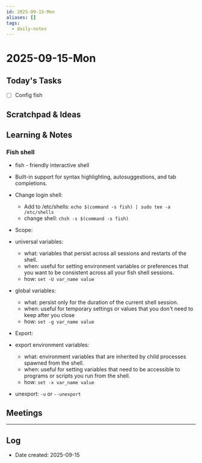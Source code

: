 ```yaml
---
id: 2025-09-15-Mon
aliases: []
tags:
  - daily-notes
---
```


# 2025-09-15-Mon

## Today's Tasks
- [ ] Config fish

## Scratchpad & Ideas

## Learning & Notes

### Fish shell
- fish - friendly interactive shell
- Built-in support for syntax highlighting, autosuggestions, and tab completions.
- Change login shell:
  - Add to /etc/shells: `echo $(command -s fish) | sudo tee -a /etc/shells`
  - change shell: `chsh -s $(command -s fish)`
- Scope:
- universal variables:
  - what: variables that persist across all sessions and restarts of the shell.
  - when: useful for setting environment variables or preferences that you want to be consistent across all your fish shell sessions.
  - how: `set -U var_name value`
- global variables:
  - what: persist only for the duration of the current shell session.
  - when: useful for temporary settings or values that you don't need to keep after you close
  - how: `set -g var_name value`

- Export:
- export environment variables:
  - what: environment variables that are inherited by child processes spawned from the shell.
  - when: useful for setting variables that need to be accessible to programs or scripts you run from the shell.
  - how: `set -x var_name value`
- unexport: `-u` or `--unexport`


## Meetings

---
## Log
*   Date created: 2025-09-15
